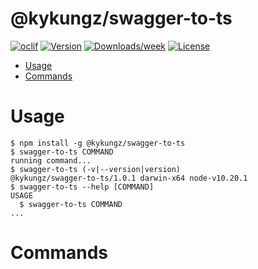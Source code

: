 @kykungz/swagger-to-ts
======================



[![oclif](https://img.shields.io/badge/cli-oclif-brightgreen.svg)](https://oclif.io)
[![Version](https://img.shields.io/npm/v/@kykungz/swagger-to-ts.svg)](https://npmjs.org/package/@kykungz/swagger-to-ts)
[![Downloads/week](https://img.shields.io/npm/dw/@kykungz/swagger-to-ts.svg)](https://npmjs.org/package/@kykungz/swagger-to-ts)
[![License](https://img.shields.io/npm/l/@kykungz/swagger-to-ts.svg)](https://github.com/kykungz/swagger-to-ts/blob/master/package.json)

<!-- toc -->
* [Usage](#usage)
* [Commands](#commands)
<!-- tocstop -->
# Usage
<!-- usage -->
```sh-session
$ npm install -g @kykungz/swagger-to-ts
$ swagger-to-ts COMMAND
running command...
$ swagger-to-ts (-v|--version|version)
@kykungz/swagger-to-ts/1.0.1 darwin-x64 node-v10.20.1
$ swagger-to-ts --help [COMMAND]
USAGE
  $ swagger-to-ts COMMAND
...
```
<!-- usagestop -->
# Commands
<!-- commands -->

<!-- commandsstop -->
